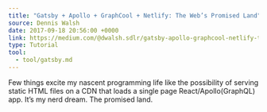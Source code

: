 ```yaml
---
title: "Gatsby + Apollo + GraphCool + Netlify: The Web’s Promised Land"
source: Dennis Walsh
date: 2017-09-18 20:56:00 +0000
link: https://medium.com/@dwalsh.sdlr/gatsby-apollo-graphcool-netlify-the-webs-promised-land-6dd510efbd72
type: Tutorial
tool:
  - tool/gatsby.md
---
```

Few things excite my nascent programming life like the possibility of serving static HTML files on a CDN that loads a single page React/Apollo(GraphQL) app. It’s my nerd dream. The promised land.

